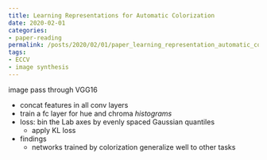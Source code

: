 ```yaml
---
title: Learning Representations for Automatic Colorization
date: 2020-02-01
categories:
- paper-reading
permalink: /posts/2020/02/01/paper_learning_representation_automatic_colorization/
tags:
- ECCV
- image synthesis
---
```


image pass through VGG16
- concat features in all conv layers
- train a fc layer for hue and chroma *histograms*
- loss: bin the Lab axes by evenly spaced Gaussian quantiles
    - apply KL loss
- findings
    - networks trained by colorization generalize well to other tasks
